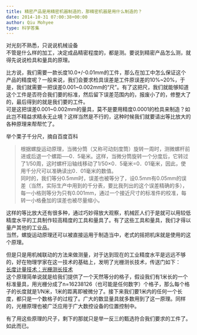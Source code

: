 ```yaml
---
title: 精密产品是用精密机器制造的，那精密机器是用什么制造的？
date: 2014-10-31 07:00:38+00:00
author: Qiu Mohyee
type: 科学答集
---
```

对光刻不熟悉，只说说机械设备  
不管是什么样的加工，决定成品精密程度的，都是测。要说到精密产品怎么测，就得先说说检具和量具的原理。  
  
比方说，我们需要一款长度10.0+/-0.01mm的工件，那么在加工中怎么保证这个产品的精度呢？一般来说，我们会要求检具误差是工件原误差的10%~20%，于是，我们就需要一把误差0.001~0.002mm的“尺”。有了这把尺，我们就能够知道这个工件是否符合我们要的标准，然后留下误差范围内的，报废小了的，修整大了的，最后得到的就是我们要的工件。  
可是这把误差0.001~0.002mm的量具，莫不是要用精度0.0001的检具来制造？如此岂不精益求精永无止境？这样当然是不行的，这种时候我们就要请出等比放大的各种原理来帮帮忙了。  
  
举个栗子千分尺，摘自百度百科  

> 根据螺旋运动原理，当微分筒（又称可动刻度筒）旋转一周时，测微螺杆前进或后退一个螺距──0．5毫米。这样，当微分筒旋转一个分度后，它转过了1/50周，这时螺杆沿轴线移动了1/50×0．5毫米=0．01毫米，因此，使用千分尺可以准确读出0．01毫米的数值。  
> 同时的，我们等分0.5mm时，误差也被等分了，设0.5mm有0.05mm的误差（当然，实际生产中用到的千分表，要比我列出的这个误差精确的多），每一小格则等分为只有0.001mm，通过一个接近尺寸的标准件的校准，每转一小格叠加的误差也被尽量缩小。  
  
这样的等比放大还有很多种，通过巧妙得放大观察，机械匠人们于是就可以用较低精度水平的工具制作较高精度的工具和量具了。有了这些工具和量具，我们才得以量产其他的工业品。  
当然，螺旋运动原理还可以被直接运用于制造当中，老式的摇把机床就是使用的这个原理。  
  
但是只是用机械联动的方法来做测量，对于达到现在的工业精度水平是远远不够的，好在物理学家在这一技术的基础上，发明了光栅测长技术，传送门如下：  
[长度计量技术：光栅测长技术](https://link.zhihu.com/?target=http%3A//www.chinabaike.com/article/316/408/2007/20070325103835.html)  
这个原理简单说就是给我们提供了一个天然等分的格子，假设我们有1米长的一个标准量具，用光栅分成了n=16238126（也可能是任何数字）个格子，那么每个格子的长度就是1/N米，1米的距离即被微分了。接下来我们要1米内的任何一个长度，都只是一个数格子的过程了。广大的数显量具就多数用到了这一原理。同样的，光栅原理也被广泛应用于广大数控设备的位置控制中。  
  
有了用这些原理的尺子，剩下的那就只是举一反三的甄选符合我们要求的工件了。如此而已。
